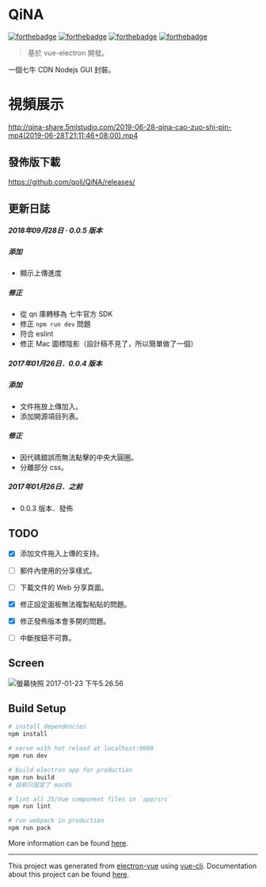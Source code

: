 # QiNA

[![forthebadge](http://forthebadge.com/images/badges/built-with-love.svg)](http://forthebadge.com)
[![forthebadge](http://forthebadge.com/images/badges/powered-by-electricity.svg)](http://forthebadge.com)
[![forthebadge](http://forthebadge.com/images/badges/uses-js.svg)](http://forthebadge.com)
[![forthebadge](http://forthebadge.com/images/badges/uses-html.svg)](http://forthebadge.com)

> 基於 vue-electron 開發。



一個七牛 CDN Nodejs GUI 封裝。



# 視頻展示

http://qina-share.5mlstudio.com/2019-06-28-qina-cao-zuo-shi-pin-mp4(2019-06-28T21:11:46+08:00).mp4 



## 發佈版下載

https://github.com/qoli/QiNA/releases/



## 更新日誌

##### 2018年09月28日 · 0.0.5 版本

##### 添加

* 顯示上傳進度

##### 修正

* 從 qn 庫轉移為 七牛官方 SDK
* 修正 `npm run dev` 問題
* 符合 eslint
* 修正 Mac 圖標陰影（設計稿不見了，所以簡單做了一個）



##### 2017年01月26日．0.0.4 版本

##### 添加

* 文件拖放上傳加入。
* 添加開源項目列表。

##### 修正

* 因代碼錯誤而無法點擊的中央大圓圈。
* 分離部分 css。



##### 2017年01月26日．之前

* 0.0.3 版本．發佈



## TODO

- [x] 添加文件拖入上傳的支持。
- [ ] 郵件內使用的分享樣式。
- [ ] 下載文件的 Web 分享頁面。
- [x] 修正設定面板無法複製粘貼的問題。

- [x] 修正發佈版本會多開的問題。
- [ ] 中斷按鈕不可靠。



## Screen

![螢幕快照 2017-01-23 下午5.26.56](./screen/main.png)

## Build Setup

``` bash
# install dependencies
npm install

# serve with hot reload at localhost:9080
npm run dev

# build electron app for production
npm run build
# 目前只設定了 macOS

# lint all JS/Vue component files in `app/src`
npm run lint

# run webpack in production
npm run pack
```
More information can be found [here](https://simulatedgreg.gitbooks.io/electron-vue/content/docs/npm_scripts.html).

---

This project was generated from [electron-vue](https://github.com/SimulatedGREG/electron-vue) using [vue-cli](https://github.com/vuejs/vue-cli). Documentation about this project can be found [here](https://simulatedgreg.gitbooks.io/electron-vue/content/index.html).
